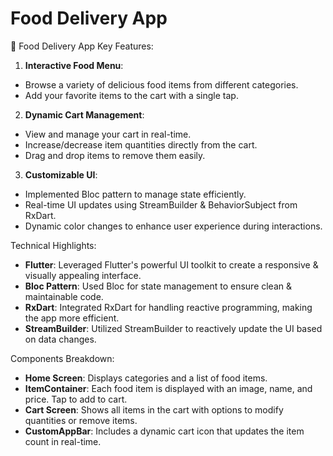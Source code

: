 # Food Delivery App

📱 Food Delivery App
Key Features:
1. **Interactive Food Menu**:
 - Browse a variety of delicious food items from different categories.
 - Add your favorite items to the cart with a single tap.
 
2. **Dynamic Cart Management**:
 - View and manage your cart in real-time.
 - Increase/decrease item quantities directly from the cart.
 - Drag and drop items to remove them easily.

3. **Customizable UI**:
 - Implemented Bloc pattern to manage state efficiently.
 - Real-time UI updates using StreamBuilder & BehaviorSubject from RxDart.
 - Dynamic color changes to enhance user experience during interactions.

Technical Highlights:
- **Flutter**: Leveraged Flutter's powerful UI toolkit to create a responsive & visually appealing interface.
- **Bloc Pattern**: Used Bloc for state management to ensure clean & maintainable code.
- **RxDart**: Integrated RxDart for handling reactive programming, making the app more efficient.
- **StreamBuilder**: Utilized StreamBuilder to reactively update the UI based on data changes.

Components Breakdown:
- **Home Screen**: Displays categories and a list of food items.
- **ItemContainer**: Each food item is displayed with an image, name, and price. Tap to add to cart.
- **Cart Screen**: Shows all items in the cart with options to modify quantities or remove items.
- **CustomAppBar**: Includes a dynamic cart icon that updates the item count in real-time.





